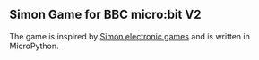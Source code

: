 ## Simon Game for BBC micro:bit V2

The game is inspired by [Simon electronic games](https://en.wikipedia.org/wiki/Simon_(game)) and is written in MicroPython.
